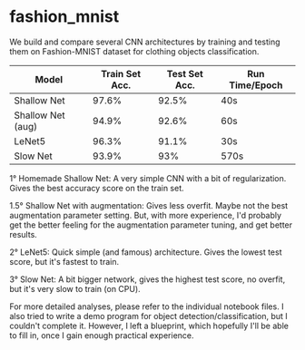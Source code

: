 # fashion_mnist


We build and compare several CNN architectures by training and testing them on Fashion-MNIST dataset for clothing objects classification. 



| Model  | Train Set Acc. | Test Set Acc. | Run Time/Epoch |
| ------------- | ------------- | ------------- | ------------- |
| Shallow Net  | 97.6% | 92.5% | 40s |
| Shallow Net (aug) | 94.9% | 92.6% | 60s |
| LeNet5 | 96.3% | 91.1% | 30s |
| Slow Net | 93.9% | 93% | 570s |



1° Homemade Shallow Net: A very simple CNN with a bit of regularization. Gives the best accuracy score on the train set.

1.5° Shallow Net with augmentation: Gives less overfit. Maybe not the best augmentation parameter setting. But, with more experience, I'd probably get the better feeling for the augmentation parameter tuning, and get better results. 

2° LeNet5: Quick simple (and famous) architecture. Gives the lowest test score, but it's fastest to train.

3° Slow Net: A bit bigger network, gives the highest test score, no overfit, but it's very slow to train (on CPU).


For more detailed analyses, please refer to the individual notebook files. I also tried to write a demo program for object detection/classification, but I couldn't complete it. However, I left a blueprint, which hopefully I'll be able to fill in, once I gain enough practical experience. 
